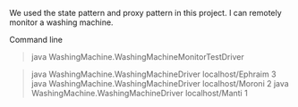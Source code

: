 We used the state pattern and proxy pattern in this project. I can remotely monitor a washing machine.

Command line 
>java WashingMachine.WashingMachineMonitorTestDriver

>java WashingMachine.WashingMachineDriver localhost/Ephraim 3
>java WashingMachine.WashingMachineDriver localhost/Moroni 2
>java WashingMachine.WashingMachineDriver localhost/Manti 1
